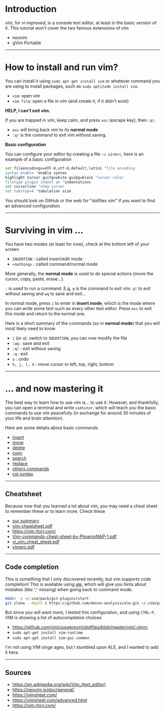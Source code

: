 # Introduction

*vim*, for *vi improved*, is a console text editor, at least in the basic version of it. This tutorial won't cover the two famous extensions of vim

* neovim
* gVim Portable

<hr class="sl">

# How to install and run vim?

You can install it using `sudo apt-get install vim` or whatever command you are using to install packages, such as `sudo aptitude install vim`.

* `vim`: open vim
* `vim file`: open a file in vim (and create it, if it didn't exist)

**HELP, I can't exit vim.**

If you are trapped in vim, keep calm, and press `esc` (escape key), then `:q!`.

* `esc` will bring back vim to its **normal mode**
* `:q!` is the command to exit vim without saving.

**Basic configuration**

You can configure your editor by creating a file `~/.virmrc`, here is an example of a basic configuration

```bash
set fileencodings=UTF-8,utf-8,default,latin1 "file encoding
syntax enable "enable syntax
highlight Cursor guifg=white guibg=black "cursor color
filetype plugin indent on "indentations
set cursorline "show cursor
set tabstop=4 "tabulation size
```

You should look on GitHub or the web for "dotfiles vim" if you want to find an advanced configuration.

<hr class="sr">

# Surviving in vim ...

You have two modes (at least for now), check at the bottom left of your screen

* `INSERTION` : called insert/edit mode
* `<nothing>` : called command/normal mode

More generally, the **normal mode** is used to do special actions (move the cursor, copy, paste, erase...).

`:` is used to run a command. E.g, `q` is the command to exit vim.
`q!` to exit without saving and `wq` to save and exit...

In normal mode, press `i` to enter in **insert mode**, which is the mode where you can write some text such as every other text editor. Press `esc` to exit this mode and return to the normal one.

Here is a short summary of the commands (so in **normal mode**) that you will most likely need to know

* `i` (or `a`): switch to `INSERTION`, you can now modify the file
* `:wq` : save and exit
* `:q!` : exit without saving
* `:q` : exit
* `u` : undo
* `h, j, l, k` : move cursor to left, top, right, bottom

<hr class="sl">

# ... and now mastering it

The best way to learn how to use vim is... to use it. However, and thankfully, you can open a terminal and write `vimtutor`, which will teach you the basic commands to use vim peacefully (in exchange for around 30 minutes of your life and brain attention).

Here are some details about basic commands

* [insert](commands/insert.md)
* [move](commands/move.md)
* [delete](commands/delete.md)
* [copy](commands/copy.md)
* [search](commands/search.md)
* [replace](commands/replace.md)
* [others commands](commands/others.md)
* [cqi syntax](commands/cqi.md)

<hr class="sr">

## Cheatsheet

Because now that you learned a lot about vim, you may need a cheat sheet to remember these or to learn more. Check these

* [our summary](summary.md)
* [vim-cheatsheet.pdf](https://www.cs.cmu.edu/~15131/f17/topics/vim/vim-cheatsheet.pdf)
* <https://vim.rtorr.com/>
* [Vim-commands-cheat-sheet-by-PhoenixNAP-1.pdf](https://github.com/memorize-code/memorize-references/raw/main/tools/vim/Vim-commands-cheat-sheet-by-PhoenixNAP-1.pdf)
* [vi_vim_cheat_sheet.pdf](https://www.shell-tips.com/cheat-sheets/vim-quick-references/vi_vim_cheat_sheet.pdf)
* [vimqrc.pdf](http://tnerual.eriogerg.free.fr/vimqrc.pdf)

<hr class="sl">

## Code completion

This is something that I only discovered recently, but vim supports code completion! This is available using [ale](https://github.com/dense-analysis/ale), which will give you hints about mistakes (like ';' missing) when going back to command mode.

```bash
mkdir -p ~/.vim/pack/git-plugins/start
git clone --depth 1 https://github.com/dense-analysis/ale.git ~/.vim/pack/git-plugins/start/ale
```

But since you will want more, I tested this configuration, and using `CTRL-P`, VIM is showing a list of autocompletion choices

* <https://github.com/viniciusgerevini/dotfiles/blob/master/vim/.vimrc>
* `sudo apt-get install vim-runtime`
* `sudo apt-get install vim-gui-common`

I'm not using VIM singe ages, but I stumbled upon ALE, and I wanted to add it here.

<hr class="sr">

## Sources

* <https://en.wikipedia.org/wiki/Vim_(text_editor)>
* <https://neovim.io/doc/general/>
* <https://vimsheet.com/>
* <https://vimsheet.com/advanced.html>
* <https://vim.rtorr.com/>